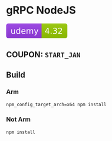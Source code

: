 # gRPC NodeJS

![Udemy](.github/badges/udemy.svg)

## COUPON: `START_JAN`

## Build

### Arm

```
npm_config_target_arch=x64 npm install
```

### Not Arm

```
npm install
```
